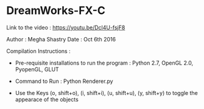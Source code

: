 # DreamWorks-FX-C
Link to the video : https://youtu.be/Dcl4U-fsjF8

Author : Megha Shastry
Date   : Oct 6th 2016

Compilation Instructions :

* Pre-requisite installations to run the program :
	Python 2.7, OpenGL 2.0, PyopenGL, GLUT

* Command to Run :
	Python Renderer.py

* Use the Keys (o, shift+o), (i, shift+i), (u, shift+u), (y, shift+y) to toggle the appearace of the objects
